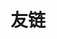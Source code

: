 # 友链
<LinkCard title="本站博客主题" link="https://qbook.open17.vip/" desc="本博客基于vuepress-theme-qbook搭建" />
<LinkCard title="AllenYGY的博客" link="https://allenygy.github.io" desc="校内学习笔记" />
<LinkCard title="HARKERBEST" link="https://www.harkerbest.cn" desc="Try your best,do your best" />
